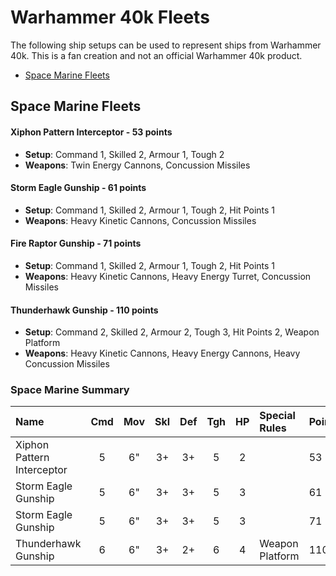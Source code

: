 # Warhammer 40k Fleets

The following ship setups can be used to represent ships from Warhammer 40k. This is a fan creation and not an official Warhammer 40k product.

- [Space Marine Fleets](#space-marine-fleets)

## Space Marine Fleets

#### Xiphon Pattern Interceptor - 53 points

- **Setup**: Command 1, Skilled 2, Armour 1, Tough 2
- **Weapons**: Twin Energy Cannons, Concussion Missiles

#### Storm Eagle Gunship - 61 points

- **Setup**: Command 1, Skilled 2, Armour 1, Tough 2, Hit Points 1
- **Weapons**: Heavy Kinetic Cannons, Concussion Missiles

#### Fire Raptor Gunship - 71 points

- **Setup**: Command 1, Skilled 2, Armour 1, Tough 2, Hit Points 1
- **Weapons**: Heavy Kinetic Cannons, Heavy Energy Turret, Concussion Missiles

#### Thunderhawk Gunship - 110 points

- **Setup**: Command 2, Skilled 2, Armour 2, Tough 3, Hit Points 2, Weapon Platform
- **Weapons**: Heavy Kinetic Cannons, Heavy Energy Cannons, Heavy Concussion Missiles

### Space Marine Summary

| Name                         | Cmd | Mov | Skl | Def | Tgh | HP  | Special Rules         | Points |
| :--------------------------- | :-: | :-: | :-: | :-: | :-: | :-: | :-------------------- | :----- |
| Xiphon Pattern Interceptor   |  5  |  6" |  3+ |  3+ |  5  |  2  |                       | 53     |
| Storm Eagle Gunship          |  5  |  6" |  3+ |  3+ |  5  |  3  |                       | 61     |
| Storm Eagle Gunship          |  5  |  6" |  3+ |  3+ |  5  |  3  |                       | 71     | 
| Thunderhawk Gunship          |  6  |  6" |  3+ |  2+ |  6  |  4  | Weapon Platform       | 110    |